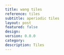 ```yaml
---
title: wang tiles
reference: tiles
subtitle: aperiodic tiles
layout: post
featured: false
design: 
version: 0.0.0
category: 
description: Tiles
---
```

